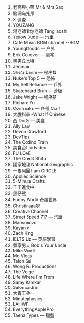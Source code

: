 1. 老高與小茉 Mr & Mrs Gao
2. 脑洞乌托邦
3. X 调查
4. YOUZANG
5. 湯老師看你老師 Tang laoshi
6. Yellow Dude — 汽車
7. Cafe Music BGM channel --BGM
8. Youngbloods — 户外
9. Erik Conover — 豪宅
10. 黑男丘比特
11. Jeoman
12. She's Danni — 程序媛
13. Nuke's Top 5 — 恐怖
14. My Self Reliance — 戶外
15. Skateboard Bruh  — 滑板
16. Jake Wright — 程序猿
17. Richard Yu
18. Confreaks — 各種 Conf
19. 大膽科學 -What If Chinese
20. 西 DorSi — 美食
21. Ally Law
22. Devon Crawford
23. DevTips
24. The Coding Train
25. 美食台foodvideo
26. FU LOVE
27. The Credit Shifu
28. 國家地理 National Geographic
29. 一隻阿圓 I am CIRCLE
30. Applied Science
31. 5-Minute Crafts
32. 千千進食中
33. 黑仔熊
34. Funny World 奇趣世界
35. Christinaaa呀
36. Creative Channel
37. Street Speed 717 — 汽車
38. Mansonovo
39. Kayan c
40. Zach King
41. IELTS Liz — 英語學習
42. 煮家男人 Bob's Your Uncle
43. Mike Vestil
44. Mo Vlogs
45. Talon Sei
46. Wong Fu Productions
47. The Verge
48. Life Where I'm From
49. Samy Kamkar
50. Salomondrin
51. 大胃王朵一
52. Minutephysics
53. LAHWF
54. EverythingApplePro
55. Taeha Types — 鍵盤